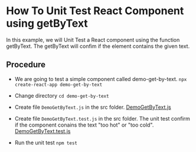 # How To Unit Test React Component using getByText

In this example, we will Unit Test a React component using the function getByText. The getByText will confim if the element contains the given text.

## Procedure

- We are going to test a simple component called demo-get-by-text. `npx create-react-app demo-get-by-text`

- Change directory `cd demo-get-by-text`

- Create file `DemoGetByText.js` in the src folder.
[DemoGetByText.js](DemoGetByText.js)

- Create file `DemoGetByText.test.js` in the src folder. The unit test confirm if the component conains the text "too hot" or "too cold".
[DemoGetByText.test.js](DemoGetByText.test.js)

- Run the unit test `npm test`
